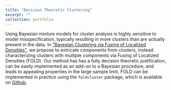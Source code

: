 ```yaml
---
title: "Decision Theoretic Clustering"
excerpt: ""
collection: portfolio
---
```

Using Bayesian mixture models for cluster analysis is highly sensitive to model misspecification, typically resulting in more clusters than are actually present in the data. In ["Bayesian Clustering via Fusing of Localized Densities"](https://arxiv.org/abs/2304.00074), we propose to extricate components from clusters, instead characterizing clusters with multiple components via Fusing of Localized Densities (FOLD). Our method has has a fully decision theoretic justification, can be easily implemented as an add-on to a Bayesian procedure, and leads to appealing properties in the large sample limit. FOLD can be implemented in practice using the ```foldcluster``` package, which is available on [Github](https://github.com/adombowsky/FOLD).
